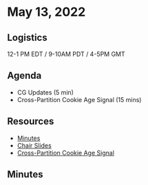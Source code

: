 # May 13, 2022

## Logistics

12-1 PM EDT / 9-10AM PDT / 4-5PM GMT

## Agenda

* CG Updates (5 min)
* Cross-Partition Cookie Age Signal (15 mins)

## Resources

* [Minutes](https://docs.google.com/document/d/1OpNlPYkwS5fUoxE6lACtS1mPfgw2eu2QDGieY8REv38/edit?usp=sharing)
* [Chair Slides](https://docs.google.com/presentation/d/1R_tiyMYXDjOQJNRdSSreuG0D4IONdxWViJi1yMojwjI/edit?usp=sharing&resourcekey=0-N-vl8OhhOs1lzSsbO1vhmQ)
* [Cross-Partition Cookie Age Signal]()

## Minutes
